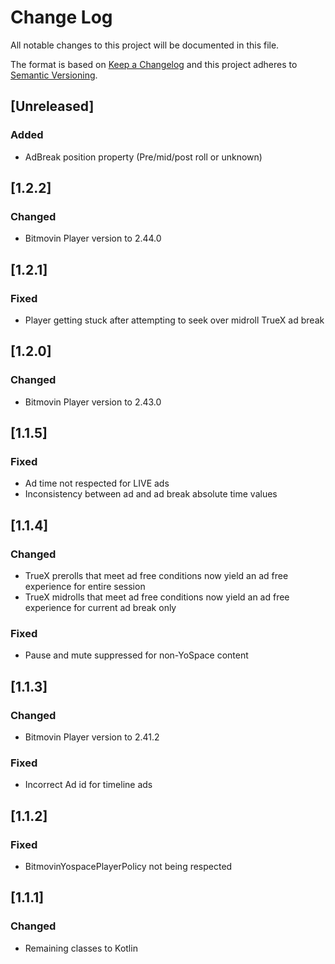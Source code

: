 # Change Log
All notable changes to this project will be documented in this file.

The format is based on [Keep a Changelog](http://keepachangelog.com/)
and this project adheres to [Semantic Versioning](http://semver.org/).

## [Unreleased]

### Added
- AdBreak position property (Pre/mid/post roll or unknown)

## [1.2.2]

### Changed
- Bitmovin Player version to 2.44.0

## [1.2.1]

### Fixed
- Player getting stuck after attempting to seek over midroll TrueX ad break

## [1.2.0]

### Changed
- Bitmovin Player version to 2.43.0

## [1.1.5]

### Fixed
- Ad time not respected for LIVE ads
- Inconsistency between ad and ad break absolute time values

## [1.1.4]

### Changed
- TrueX prerolls that meet ad free conditions now yield an ad free experience for entire session
- TrueX midrolls that meet ad free conditions now yield an ad free experience for current ad break only

### Fixed
- Pause and mute suppressed for non-YoSpace content

## [1.1.3]

### Changed
- Bitmovin Player version to 2.41.2

### Fixed
- Incorrect Ad id for timeline ads

## [1.1.2]

### Fixed
- BitmovinYospacePlayerPolicy not being respected

## [1.1.1]

### Changed
- Remaining classes to Kotlin

